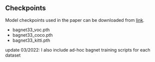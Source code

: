 ## Checkpoints
Model checkpoints used in the paper can be downloaded from [link](https://drive.google.com/drive/folders/1aezBxFOuGa-EmLMdI5TCXeAFjk2n12Y-?usp=sharing).

- bagnet33_voc.pth
- bagnet33_coco.pth
- bagnet33_kitti.pth

update 03/2022: I also include ad-hoc bagnet training scripts for each dataset

